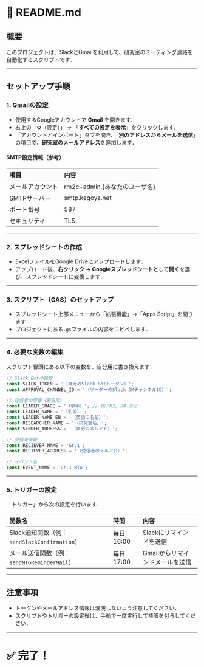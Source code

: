 # 📄 README.md

## 概要
このプロジェクトは、SlackとGmailを利用して、研究室のミーティング連絡を自動化するスクリプトです．

---

## セットアップ手順

### 1. Gmailの設定
- 使用するGoogleアカウントで **Gmail** を開きます．
- 右上の「⚙（設定）」 → 「**すべての設定を表示**」をクリックします．
- 「アカウントとインポート」タブを開き、「**別のアドレスからメールを送信**」の項目で、**研究室のメールアドレス**を追加します．

#### SMTP設定情報（参考）

| 項目 | 内容 |
|:----|:----|
| メールアカウント | rm2c-admin.{あなたのユーザ名} |
| SMTPサーバー | smtp.kagoya.net |
| ポート番号 | 587 |
| セキュリティ | TLS |

---

### 2. スプレッドシートの作成
- ExcelファイルをGoogle Driveにアップロードします．
- アップロード後、**右クリック → Googleスプレッドシートとして開く**を選び、スプレッドシートに変換します．

---

### 3. スクリプト（GAS）のセットアップ
- スプレッドシート上部メニューから「拡張機能」→「Apps Script」を開きます．
- プロジェクトにある`.gs`ファイルの内容をコピペします．

---

### 4. 必要な変数の編集
スクリプト冒頭にある以下の変数を、自分用に書き換えます．

```javascript
// Slack Botの設定
const SLACK_TOKEN = '（自分のSlack Botトークン）';
const APPROVAL_CHANNEL_ID = '（リーダーのSlack DMチャンネルID）';

// 送信者の情報（署名用）
const LEADER_GRADE = '（学年）'; // 例：M2, B4 など
const LEADER_NAME = '（名前）';
const LEADER_NAME_EN = '（英語の名前）';
const RESEARCHER_NAME = '（研究室名）';
const SENDER_ADDRESS = '（自分のメルアド）';

// 受信者情報
const RECIEVER_NAME = 'Gr.1';
const RECIEVER_ADDRESS = '（受信者のメルアド）';

// イベント名
const EVENT_NAME = 'Gr.1 MTG';
```

---

### 5. トリガーの設定
「トリガー」から次の設定を行います．

| 関数名 | 時間 | 内容 |
|:------|:----|:----|
| Slack通知関数（例：`sendSlackConfirmation`） | 毎日 16:00 | Slackにリマインドを送信 |
| メール送信関数（例：`sendMTGReminderMail`） | 毎日 17:00 | Gmailからリマインドメールを送信 |

---

## 注意事項
- トークンやメールアドレス情報は漏洩しないよう注意してください．
- スクリプトやトリガーの設定後は、手動で一度実行して権限を付与してください．

---

# ✅ 完了！
